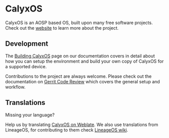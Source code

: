 # CalyxOS

CalyxOS is an AOSP based OS, built upon many free software projects. Check out the [website](https://calyxos.org/) to learn more about the project.

## Development

The [Building CalyxOS](https://calyxos.org/docs/development/build/) page on our documentation covers in detail about how you can setup the environment and build your own copy of CalyxOS for a supported device.

Contributions to the project are always welcome. Please check out the documentation on [Gerrit Code Review](https://calyxos.org/docs/development/gerrit/) which covers the general setup and workflow.

## Translations

Missing your language?

Help us by translating [CalyxOS on Weblate](https://hosted.weblate.org/projects/calyxos/). We also use translations from LineageOS, for contributing to them check [LineageOS wiki](https://wiki.lineageos.org/how-to/translate).
